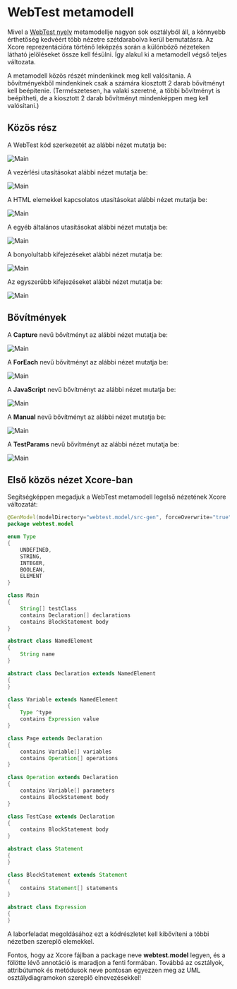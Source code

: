 # WebTest metamodell

Mivel a [WebTest nyelv](WebTestLanguageSpecification.md) metamodellje nagyon sok osztályból áll, a könnyebb érthetőség kedvéért több nézetre szétdarabolva kerül bemutatásra. Az Xcore reprezentációra történő leképzés során a különböző nézeteken látható jelöléseket össze kell fésülni. Így alakul ki a metamodell végső teljes változata.

A metamodell közös részét mindenkinek meg kell valósítania. A bővítményekből mindenkinek csak a számára kiosztott 2 darab bővítményt kell beépítenie. (Természetesen, ha valaki szeretné, a többi bővítményt is beépítheti, de a kiosztott 2 darab bővítményt mindenképpen meg kell valósítani.)

## Közös rész

A WebTest kód szerkezetét az alábbi nézet mutatja be:

![Main](images/WebTest-Main.png)

A vezérlési utasításokat alábbi nézet mutatja be:

![Main](images/WebTest-Statements1.png)

A HTML elemekkel kapcsolatos utasításokat alábbi nézet mutatja be:

![Main](images/WebTest-Statements2.png)

A egyéb általános utasításokat alábbi nézet mutatja be:

![Main](images/WebTest-Statements3.png)

A bonyolultabb kifejezéseket alábbi nézet mutatja be:

![Main](images/WebTest-Expressions1.png)

Az egyszerűbb kifejezéseket alábbi nézet mutatja be:

![Main](images/WebTest-Expressions2.png)

## Bővítmények

A **Capture** nevű bővítményt az alábbi nézet mutatja be:

![Main](images/WebTest-Extra-Capture.png)

A **ForEach** nevű bővítményt az alábbi nézet mutatja be:

![Main](images/WebTest-Extra-ForEach.png)

A **JavaScript** nevű bővítményt az alábbi nézet mutatja be:

![Main](images/WebTest-Extra-JavaScript.png)

A **Manual** nevű bővítményt az alábbi nézet mutatja be:

![Main](images/WebTest-Extra-Manual.png)

A **TestParams** nevű bővítményt az alábbi nézet mutatja be:

![Main](images/WebTest-Extra-TestParams.png)

## Első közös nézet Xcore-ban

Segítségképpen megadjuk a WebTest metamodell legelső nézetének Xcore változatát:

```Java
@GenModel(modelDirectory="webtest.model/src-gen", forceOverwrite="true", updateClasspath="false", complianceLevel="17.0")
package webtest.model

enum Type
{
    UNDEFINED,
    STRING,
    INTEGER,
    BOOLEAN,
    ELEMENT
}

class Main
{
    String[] testClass
    contains Declaration[] declarations
    contains BlockStatement body
}

abstract class NamedElement
{
    String name
}

abstract class Declaration extends NamedElement
{
}

class Variable extends NamedElement
{
    Type ^type
    contains Expression value
}

class Page extends Declaration
{
    contains Variable[] variables
    contains Operation[] operations
}

class Operation extends Declaration
{
    contains Variable[] parameters
    contains BlockStatement body
}

class TestCase extends Declaration
{
    contains BlockStatement body
}

abstract class Statement
{
}

class BlockStatement extends Statement
{
    contains Statement[] statements
}

abstract class Expression
{
} 
```

A laborfeladat megoldásához ezt a kódrészletet kell kibővíteni a többi nézetben szereplő elemekkel.

Fontos, hogy az Xcore fájlban a package neve **webtest.model** legyen, és a fölötte lévő annotáció is maradjon a fenti formában. Továbbá az osztályok, attribútumok és metódusok neve pontosan egyezzen meg az UML osztálydiagramokon szereplő elnevezésekkel!
